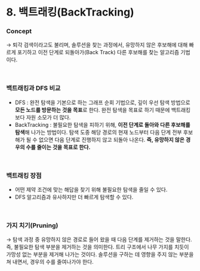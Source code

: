 # 8. 백트래킹(BackTracking)

### Concept

→ 퇴각 검색이라고도 불리며, 솔루션을 찾는 과정에서, 유망하지 않은 후보해에 대해 빠르게 포기하고 이전 단계로 되돌아가(Back Track) 다른 후보해를 찾는 알고리즘 기법이다.

<br>

### 백트래킹과 DFS 비교

- DFS :  완전 탐색을 기본으로 하는 그래프 순회 기법으로, 깊이 우선 탐색 방법으로 **모든 노드를 방문하는 것을 목표**로 한다. 완전 탐색을 목표로 하기 때문에 백트래킹보다 자원 소모가 더 많다.
- BackTracking : 불필요한 탐색을 피하기 위해, **이전 단계로 돌아와 다른 후보해를 탐색**해 나가는 방법이다. 탐색 도중 해당 경로의 현재 노드부터 다음 단계 전부 후보해가 될 수 없으면 다음 단계로 진행하지 않고 되돌아 나온다. **즉, 유망하지 않은 경우의 수를 줄이는 것을 목표로 한다.**

<br>

### 백트래킹 장점

- 어떤 제약 조건에 맞는 해답을 찾기 위해 불필요한 탐색을 줄일 수 있다.
- DFS 알고리즘과 유사하지만 더 빠르게 탐색할 수 있다.

<br>

### 가지 치기(Pruning)

→ 탐색 과정 중 유망하지 않은 경로로 들어 왔을 때 다음 단계를 제거하는 것을 말한다. 즉, 불필요한 탐색 부분을 제거하는 것을 의미한다. 트리 구조에서 나무 가지를 치듯이 가망성 없는 부분을 제거해 나가는 것이다. 솔루션을 구하는 데 영향을 주지 않는 부분을 쳐 내면서, 경우의 수를 줄여나가야 한다.